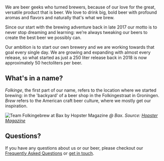 We are beer geeks who turned brewers, because of our love for the great, versatile product that is beer. We love to drink big, bold beer with profound aromas and flavors and naturally that's what we brew.

Since our start with the brewing adventure back in late 2017 our motto is to never stop dreaming and learning: we’re always tweaking our beers to create the best beer we possibly can.

Our ambition is to start our own brewery and we are working towards that goal every single day. We are growing and expanding with almost every release, so what started as just a 250 liter release back in 2018 is now approximately 50 hectoliters per beer. 

## What's in a name?

_Folkinge_, the first part of our name, refers to the location where we started brewing: in the 'backyard' of a beer shop in the Folkingestraat in Groningen. _Brew_ refers to the American craft beer culture, where we mostly get our inspiration.

![Team Folkingebrew at Bax by Hopster Magazine](/assets/images/team-folkingebrew-by-hopster-magazine.jpg)
*@ Bax. Source: [Hopster Magazine](https://www.hopstermagazine.com/)*

## Questions?

If you have any questions about us or our beer, please checkout our [Frequently Asked Questions](/frequently-asked-questions) or [get in touch](/contact/).
